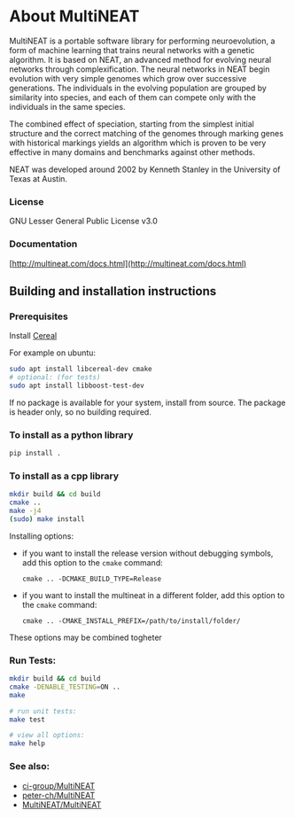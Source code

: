 # About MultiNEAT

MultiNEAT is a portable software library for performing neuroevolution, a form of machine learning that
trains neural networks with a genetic algorithm. It is based on NEAT, an advanced method for evolving
neural networks through complexification. The neural networks in NEAT begin evolution with very simple
genomes which grow over successive generations. The individuals in the evolving population are grouped
by similarity into species, and each of them can compete only with the individuals in the same species.

The combined effect of speciation, starting from the simplest initial structure and the correct
matching of the genomes through marking genes with historical markings yields an algorithm which
is proven to be very effective in many domains and benchmarks against other methods.

NEAT was developed around 2002 by Kenneth Stanley in the University of Texas at Austin.


### License

GNU Lesser General Public License v3.0 

### Documentation
[http://multineat.com/docs.html](http://multineat.com/docs.html)

## Building and installation instructions

### Prerequisites

Install [Cereal](https://uscilab.github.io/cereal/)

For example on ubuntu:
````bash
sudo apt install libcereal-dev cmake
# optional: (for tests)
sudo apt install libboost-test-dev
````

If no package is available for your system, install from source.
The package is header only, so no building required.

### To install as a python library
  ```bash
  pip install .
  ```

### To install as a cpp library
  ```bash
  mkdir build && cd build
  cmake ..
  make -j4
  (sudo) make install
  ```
  
Installing options:
- if you want to install the release version without debugging symbols, add this option to the `cmake` command:
  ```
  cmake .. -DCMAKE_BUILD_TYPE=Release
  ```
  
- if you want to install the multineat in a different folder, add this option to the `cmake` command:
  ```
  cmake .. -CMAKE_INSTALL_PREFIX=/path/to/install/folder/
  ```
  
 These options may be combined togheter

### Run Tests:
````bash
mkdir build && cd build
cmake -DENABLE_TESTING=ON ..
make

# run unit tests:
make test

# view all options:
make help
````

### See also:
* [ci-group/MultiNEAT](https://github.com/ci-group/MultiNEAT)
* [peter-ch/MultiNEAT](https://github.com/peter-ch/MultiNEAT)
* [MultiNEAT/MultiNEAT](https://github.com/MultiNEAT/MultiNEAT)
